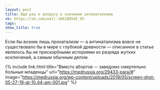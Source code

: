 ```yaml
---
layout: post
title: Ещё раз к вопросу о значении антинатализма
vk: https://vk.com/wall-166188545_93
tags: 
show_title: true
---
```

Если бы возник лишь пронатализм — а антинатализма вовсе не существовало бы в мире с глубокой древности — описанное в статье являлось бы не прискорбными историями из разряда жутких исключений, а самым обычным делом.

{% include link.html title="Вместо абортов -- заведомо смертельно больные младенцы" url="https://medrussia.org/29433-para/#" image="https://medrussia.org/wp-content/uploads/2019/05/screen-shot-05-27-19-at-10.44-am-001.jpg" %}
